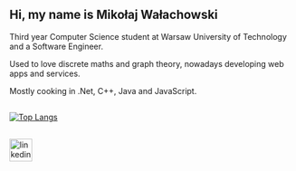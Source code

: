 ## Hi, my name is Mikołaj Wałachowski 
  Third year Computer Science student at Warsaw University of Technology and a Software Engineer. 

  Used to love discrete maths and graph theory, nowadays developing web apps and services.
  
  Mostly cooking in .Net, C++, Java and JavaScript.
##
<div align="left">

[![Top Langs](https://github-readme-stats.vercel.app/api/top-langs/?username=StiffGitt&layout=compact)](https://github.com/anuraghazra/github-readme-stats)

</div>

##

<div align="left">
    <a href="https://www.linkedin.com/in/miko%C5%82aj-wa%C5%82achowski-bb6826271/" target="_blank">
        <img src="https://img.shields.io/static/v1?message=LinkedIn&logo=linkedin&label=&color=0e49a1&logoColor=white&labelColor=&style=for-the-badge" height="40" alt="linkedin logo"/>
    </a>
</div>
